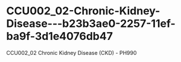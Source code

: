 # CCU002_02-Chronic-Kidney-Disease---b23b3ae0-2257-11ef-ba9f-3d1e4076db47
CCU002_02 Chronic Kidney Disease (CKD) - PH990
